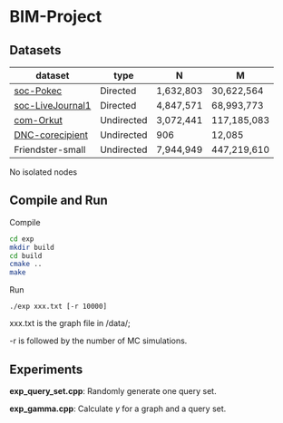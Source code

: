# BIM-Project



## Datasets

| dataset                                                      | type       | N         | M           |
| ------------------------------------------------------------ | ---------- | --------- | ----------- |
| [soc-Pokec](https://snap.stanford.edu/data/soc-Pokec.html)   | Directed   | 1,632,803 | 30,622,564  |
| [soc-LiveJournal1](https://snap.stanford.edu/data/soc-LiveJournal1.html) | Directed   | 4,847,571 | 68,993,773  |
| [com-Orkut](https://snap.stanford.edu/data/com-Orkut.html)   | Undirected | 3,072,441 | 117,185,083 |
| [DNC-corecipient](http://konect.cc/networks/dnc-corecipient/) | Undirected | 906       | 12,085      |
| Friendster-small                                             | Undirected | 7,944,949 | 447,219,610 |

No isolated nodes



## Compile and Run

Compile

```bash
cd exp
mkdir build
cd build
cmake ..
make
```

Run

```
./exp xxx.txt [-r 10000]
```

xxx.txt is the graph file in /data/;

-r is followed by the number of MC simulations.

## Experiments

**exp_query_set.cpp**: Randomly generate one query set.

**exp_gamma.cpp**: Calculate $\gamma$ for a graph and a query set.